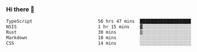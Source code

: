 ### Hi there 👋

<!--
**WShiBin/WShiBin** is a ✨ _special_ ✨ repository because its `README.md` (this file) appears on your GitHub profile.

Here are some ideas to get you started:

- 🔭 I’m currently working on ...
- 🌱 I’m currently learning ...
- 👯 I’m looking to collaborate on ...
- 🤔 I’m looking for help with ...
- 💬 Ask me about ...
- 📫 How to reach me: ...
- 😄 Pronouns: ...
- ⚡ Fun fact: ...
-->

<!--START_SECTION:waka-->

```txt
TypeScript                         56 hrs 47 mins  ████████████████████████░   95.65 %
NSIS                               1 hr 15 mins    ▓░░░░░░░░░░░░░░░░░░░░░░░░   02.13 %
Rust                               30 mins         ▒░░░░░░░░░░░░░░░░░░░░░░░░   00.85 %
Markdown                           18 mins         ░░░░░░░░░░░░░░░░░░░░░░░░░   00.52 %
CSS                                14 mins         ░░░░░░░░░░░░░░░░░░░░░░░░░   00.42 %
```

<!--END_SECTION:waka-->
